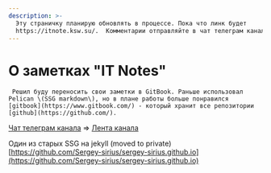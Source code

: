 ```yaml
---
description: >-
  Эту страничку планирую обновлять в процессе. Пока что линк будет
  https://itnote.ksw.su/.  Комментарии отправляйте в чат телеграм канала
---
```


# О заметках "IT Notes"

     Решил буду переносить свои заметки в GitBook. Раньше использовал Pelican \(SSG markdown\), но в плане работы больше понравился [gitbook](https://www.gitbook.com/) - который хранит все репозитории [github](https://github.com/).

[Чат телеграм канала](https://t.me/sirius_channel_chat) =&gt; [Лента канала](https://t.me/sirius_it)   


Один из старых SSG на jekyll \(moved to private\) [https://github.com/Sergey-sirius/sergey-sirius.github.io](https://github.com/Sergey-sirius/sergey-sirius.github.io)

